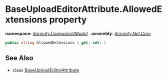 # BaseUploadEditorAttribute.AllowedExtensions property
**namespace:** *[Serenity.ComponentModel](../../README.md#serenity.componentmodel-namespace)*   **assembly**: *[Serenity.Net.Core](../../README.md)*

```csharp
public string AllowedExtensions { get; set; }
```

## See Also

* class [BaseUploadEditorAttribute](../BaseUploadEditorAttribute.md)